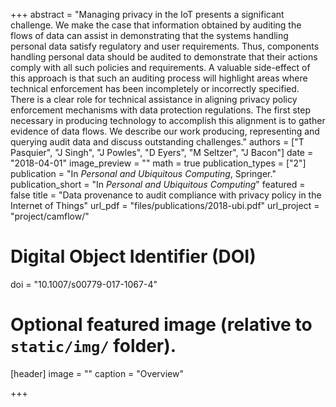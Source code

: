 +++
abstract = "Managing privacy in the IoT presents a significant challenge. We make the case that information obtained by auditing the flows of data can assist in demonstrating that the systems handling personal data satisfy regulatory and user requirements. Thus, components handling personal data should be audited to demonstrate that their actions comply with all such policies and requirements. A valuable side-effect of this approach is that such an auditing process will highlight areas where technical enforcement has been incompletely or incorrectly specified. There is a clear role for technical assistance in aligning privacy policy enforcement mechanisms with data protection regulations. The first step necessary in producing technology to accomplish this alignment is to gather evidence of data flows. We describe our work producing, representing and querying audit data and discuss outstanding challenges."
authors = ["T Pasquier", "J Singh", "J Powles", "D Eyers", "M Seltzer", "J Bacon"]
date = "2018-04-01"
image_preview = ""
math = true
publication_types = ["2"]
publication = "In *Personal and Ubiquitous Computing*, Springer."
publication_short = "In *Personal and Ubiquitous Computing*"
featured = false
title = "Data provenance to audit compliance with privacy policy in the Internet of Things"
url_pdf = "files/publications/2018-ubi.pdf"
url_project = "project/camflow/"

# Digital Object Identifier (DOI)
doi = "10.1007/s00779-017-1067-4"

# Optional featured image (relative to `static/img/` folder).
[header]
image = ""
caption = "Overview"

+++
